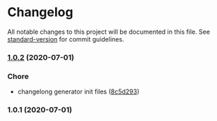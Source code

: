 # Changelog

All notable changes to this project will be documented in this file. See [standard-version](https://github.com/conventional-changelog/standard-version) for commit guidelines.

### [1.0.2](https://github.com/KrzysztofLen/Travel_UI/compare/v1.0.1...v1.0.2) (2020-07-01)


### Chore

* changelong generator init files ([8c5d293](https://github.com/KrzysztofLen/Travel_UI/commit/8c5d293815435e12c218c4a7c7c03752968a8344))

### 1.0.1 (2020-07-01)
